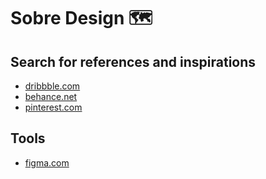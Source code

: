 # Sobre Design :world_map:

## Search for references and inspirations

- [dribbble.com](dribbble.com)
- [behance.net](behance.net)
- [pinterest.com](pinterest.com)

## Tools

- [figma.com](figma.com)

